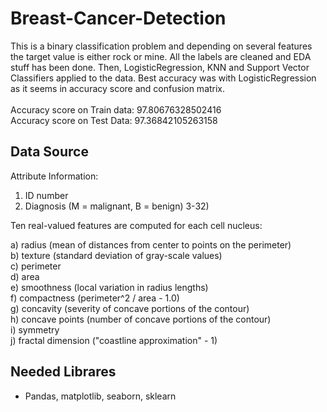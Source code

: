 # Breast-Cancer-Detection

This is a binary classification problem and depending on several features the target value is either rock or mine.
All the labels are cleaned and EDA stuff has been done. Then, LogisticRegression, KNN and Support Vector Classifiers applied to the 
data. Best accuracy was with LogisticRegression as it seems in accuracy score and confusion matrix. </br></br>
Accuracy score on Train data: 97.80676328502416 </br> 
Accuracy score on Test Data: 97.36842105263158


Data Source
------
Attribute Information:

1) ID number
2) Diagnosis (M = malignant, B = benign)
3-32)

Ten real-valued features are computed for each cell nucleus:

a) radius (mean of distances from center to points on the perimeter) </br>
b) texture (standard deviation of gray-scale values) </br>
c) perimeter </br>
d) area </br>
e) smoothness (local variation in radius lengths) </br>
f) compactness (perimeter^2 / area - 1.0) </br>
g) concavity (severity of concave portions of the contour) </br>
h) concave points (number of concave portions of the contour) </br>
i) symmetry </br>
j) fractal dimension ("coastline approximation" - 1) </br>

Needed Librares
------
* Pandas, matplotlib, seaborn, sklearn
